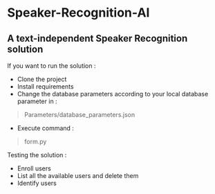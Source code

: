# Speaker-Recognition-AI
## A text-independent Speaker Recognition solution  

If you want to run the solution :  
- Clone the project  
- Install requirements  
- Change the database parameters according to your local database parameter in :  
> Parameters/database_parameters.json  

- Execute command :  
> form.py  
  

Testing the solution :  
- Enroll users  
- List all the available users and delete them  
- Identify users  